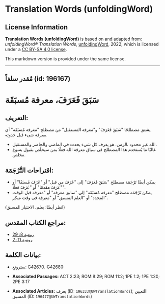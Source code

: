 # Translation Words (unfoldingWord)

## License Information

**Translation Words (unfoldingWord)** is based on and adapted from: _unfoldingWord® Translation Words_, [unfoldingWord](https://unfoldingword.org/utw), 2022, which is licensed under a [CC BY-SA 4.0 license](https://creativecommons.org/licenses/by-sa/4.0/legalcode.en).

This markdown version is provided under the same license.



--------------------------------

## مُقدر سلفاً (id: 196167)

سَبَقَ فَعَرَفَ، معرفة مُسبَقَة
===============================

التعريف:
--------

يشتق مصطلحَا "سَبَقَ فَعَرَفَ" و"معرفة المستقبل" من مصطلح "معرفة مُسبَقَة" أي معرفة شيء قبل حدوثه.

* الله غير محدود بالزمن. هو يعرف كل شيء يحدث في الماضي والحاضر والمستقبل.
* غالبًا ما يُستخدم هذا المصطلح في سياق معرفة الله فعلًا بمن سيخلُص بقبول يسوع مخلص.

اقتراحات التَّرْجَمَة:
----------------------

* يمكن أيضًا تَرْجَمَة مصطلح "سَبَقَ فَعَرَفَ" إلى "عَرَفَ من قبل" أو "عَرَفَ مُسبَقًا" أو "عَرَفَ مقدمًا" أو "عَرَفَ فعلًا".
* يمكن تَرْجَمَة مصطلح "معرفة مُسبَقَة" إلى "سابق معرفة" أو "معرفة قبل الوقت المحدد" أو "العلم المسبق" أو "معرفة في وقت مبكر".

(انظر أيضًا: يعلم، الاختيار المسبق)

مراجع الكتاب المقدس:
--------------------

* [رومية 8: 29](https://ref.ly/Rom8:29)
* [رومية 11: 2](https://ref.ly/Rom11:2)

بيانات الكلمة:
--------------

* سترونغ: G42670، G42680

* **Associated Passages:** ACT 2:23; ROM 8:29; ROM 11:2; 1PE 1:2; 1PE 1:20; 2PE 3:17
* **Associated Articles:** يعرف (ID: `196333@UWTranslationWords`); التعيين المسبق (ID: `196477@UWTranslationWords`)

